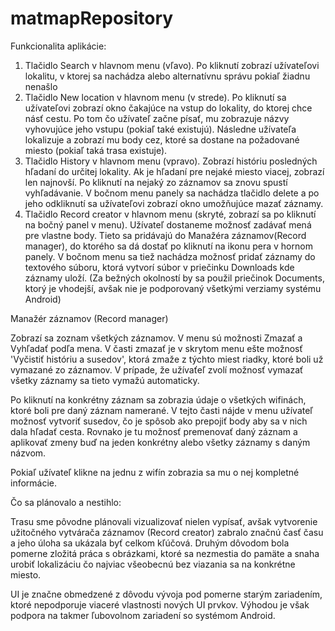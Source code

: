 matmapRepository
================
Funkcionalita aplikácie: 

1. Tlačidlo Search v hlavnom menu (vľavo).
   Po kliknutí zobrazí užívateľovi lokalitu, v ktorej sa nachádza alebo alternatívnu správu pokiaľ žiadnu nenašlo
2. Tlačidlo New location v hlavnom menu (v strede).
  Po kliknutí sa užívateľovi zobrazí okno čakajúce na vstup do lokality, do ktorej chce násť cestu. Po tom čo užívateľ začne písať, mu zobrazuje názvy vyhovujúce jeho vstupu (pokiaľ také existujú). Následne užívateľa lokalizuje a zobrazí mu body cez, ktoré sa dostane na požadované miesto (pokiaľ taká trasa existuje).
3. Tlačidlo History v hlavnom menu (vpravo).
 Zobrazí históriu posledných hľadaní do určitej lokality. Ak je hľadaní pre nejaké miesto viacej, zobrazí len najnovší. Po kliknutí na nejaký zo záznamov sa znovu spustí vyhľadávanie. V bočnom menu panely sa nachádza tlačidlo delete a po jeho odkliknutí sa užívateľovi zobrazí okno umožňujúce mazať záznamy.
4. Tlačidlo Record creator v hlavnom menu (skryté, zobrazí sa po kliknutí na bočný panel v menu).
  Užívateľ dostaneme možnosť zadávať mená pre vlastne body. Tieto sa pridávajú do Manažéra záznamov(Record manager), do ktorého sa dá dostať po kliknutí na ikonu pera v hornom panely. V bočnom menu sa tiež nachádza možnosť pridať záznamy do textového súboru, ktorá vytvorí súbor v priečinku Downloads kde záznamy uloží. (Za bežných okolností by sa použil priečinok Documents, ktorý je vhodejší, avšak nie je podporovaný všetkými verziamy systému Android)

 Manažér záznamov (Record manager)
 
 Zobrazí sa zoznam všetkých záznamov. V menu sú možnosti Zmazať a Vyhľadať podľa mena. V časti zmazať je v skrytom menu ešte možnosť 'Vyčistiť históriu a susedov', ktorá zmaže z týchto miest riadky, ktoré boli už vymazané zo záznamov. V prípade, že užívaťeľ zvolí možnosť vymazať všetky záznamy sa tieto vymažú automaticky. 
 
 Po kliknutí na konkrétny záznam sa zobrazia údaje o všetkých wifinách, ktoré boli pre daný záznam namerané. V tejto časti nájde v menu užívateľ možnosť vytvoriť susedov, čo je spôsob ako prepojiť body aby sa v nich dala hľadať cesta. Rovnako je tu možnosť premenovať daný záznam a aplikovať zmeny buď na jeden konkrétny alebo všetky záznamy s daným názvom.
 
 Pokiaľ užívateľ klikne na jednu z wifín zobrazia sa mu o nej kompletné informácie.
 
Čo sa plánovalo a nestihlo:
 
Trasu sme pôvodne plánovali vizualizovať nielen vypísať, avšak vytvorenie užitočného vytvárača záznamov (Record creator) zabralo značnú časť času a jeho úloha sa ukázala byť celkom kľúčová. Druhým dôvodom bola pomerne zložitá práca s obrázkami, ktoré sa nezmestia do pamäte a snaha urobiť lokalizáciu čo najviac všeobecnú bez viazania sa na konkrétne miesto.

UI je značne obmedzené z dôvodu vývoja pod pomerne starým zariadením, ktoré nepodporuje viaceré vlastnosti nových UI prvkov. Výhodou je však podpora na takmer ľubovolnom zariadení so systémom Android.
 

